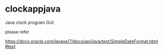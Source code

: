 # clockappjava
Java clock program GUI


please refer 

https://docs.oracle.com/javase/7/docs/api/java/text/SimpleDateFormat.html#text
